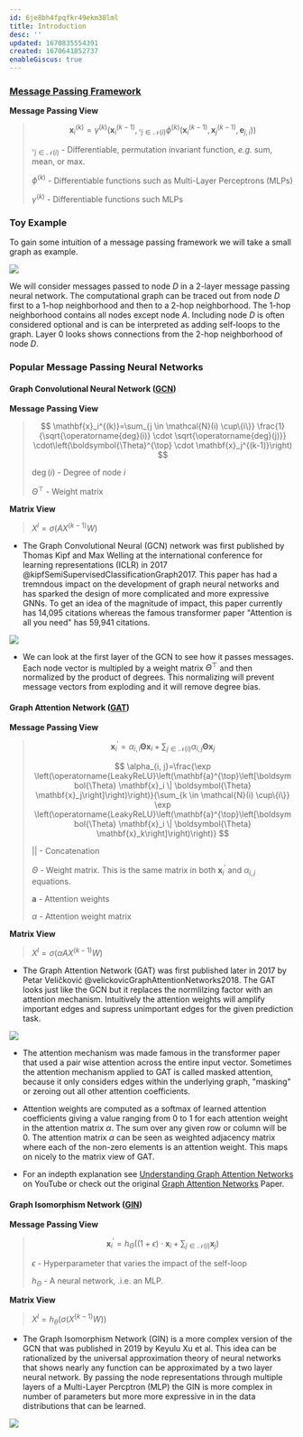 ```yaml
---
id: 6je8bh4fpqfkr49ekm38lml
title: Introduction
desc: ''
updated: 1670835554391
created: 1670641852737
enableGiscus: true
---
```

### [Message Passing Framework](https://pytorch-geometric.readthedocs.io/en/latest/notes/create_gnn.html)

**Message Passing View**
> $$
> \mathbf{x}_i^{(k)}=\gamma^{(k)}\left(\mathbf{x}_i^{(k-1)}, \square_{j \in \mathcal{N}(i)} \phi^{(k)}\left(\mathbf{x}_i^{(k-1)}, \mathbf{x}_j^{(k-1)}, \mathbf{e}_{j, i}\right)\right)
> $$
>
> $\square_{j \in \mathcal{N}(i)}$ - Differentiable, permutation invariant function, *e.g.* sum, mean, or max.
>
> $\phi^{(k)}$ - Differentiable functions such as Multi-Layer Perceptrons (MLPs)
>
> $\gamma^{(k)}$ - Differentiable functions such MLPs

### Toy Example

To gain some intuition of a message passing framework we will take a small graph as example.

![](./assets/drawio/Message-Passing-Framework.drawio.png)

We will consider messages passed to node $D$ in a 2-layer message passing neural network. The computational graph can be traced out from node $D$ first to a 1-hop neighborhood and then to a 2-hop neighborhood. The 1-hop neighborhood contains all nodes except node $A$. Including node $D$ is often considered optional and is can be interpreted as adding self-loops to the graph. Layer 0 looks shows connections from the 2-hop neighborhood of node $D$.

### Popular Message Passing Neural Networks

#### Graph Convolutional Neural Network ([GCN](https://pytorch-geometric.readthedocs.io/en/latest/modules/nn.html#torch_geometric.nn.conv.GCNConv))

**Message Passing View**
> $$
> \mathbf{x}_i^{(k)}=\sum_{j \in \mathcal{N}(i) \cup\{i\}} \frac{1}{\sqrt{\operatorname{deg}(i)} \cdot \sqrt{\operatorname{deg}(j)}} \cdot\left(\boldsymbol{\Theta}^{\top} \cdot \mathbf{x}_j^{(k-1)}\right)
> $$
>
> $\operatorname{deg}(i)$ - Degree of node $i$
>
> $\Theta^{\top}$ - Weight matrix

**Matrix View**
> $X^l = \sigma(AX^{(k-1)}W)$

- The Graph Convolutional Neural (GCN) network was first published by Thomas Kipf and Max Welling at the international conference for learning representations (ICLR) in 2017 @kipfSemiSupervisedClassificationGraph2017. This paper has had a tremndous impact on the development of graph neural networks and has sparked the design of more complicated and more expressive GNNs. To get an idea of the magnitude of impact, this paper currently has 14,095 citations whereas the famous transformer paper "Attention is all you need" has 59,941 citations.

![](./assets/drawio/GCN.drawio.png)

- We can look at the first layer of the GCN to see how it passes messages. Each node vector is multipled by a weight matrix $\Theta^{\top}$ and then normalized by the product of degrees. This normalizing will prevent message vectors from exploding and it will remove degree bias.

####  Graph Attention Network ([GAT](https://pytorch-geometric.readthedocs.io/en/latest/modules/nn.html#torch_geometric.nn.conv.GATConv))

**Message Passing View**
> $$
> \mathbf{x}_i^{\prime}=\alpha_{i, i} \boldsymbol{\Theta} \mathbf{x}_i+\sum_{j \in \mathcal{N}(i)} \alpha_{i, j} \boldsymbol{\Theta} \mathbf{x}_j
> $$
>
> $$
> \alpha_{i, j}=\frac{\exp \left(\operatorname{LeakyReLU}\left(\mathbf{a}^{\top}\left[\boldsymbol{\Theta} \mathbf{x}_i \| \boldsymbol{\Theta} \mathbf{x}_j\right]\right)\right)}{\sum_{k \in \mathcal{N}(i) \cup\{i\}} \exp \left(\operatorname{LeakyReLU}\left(\mathbf{a}^{\top}\left[\boldsymbol{\Theta} \mathbf{x}_i \| \boldsymbol{\Theta} \mathbf{x}_k\right]\right)\right)}
> $$
>
> $||$ - Concatenation
>
> $\Theta$ - Weight matrix. This is the same matrix in both $\mathbf{x}^{\prime}_i$ and $\alpha_{i,j}$ equations.
>
> $\mathbf{a}$ - Attention weights
>
> $\alpha$ - Attention weight matrix

**Matrix View**
> $X^l = \sigma(\alpha AX^{(k-1)}W)$

- The Graph Attention Network (GAT) was first published later in 2017 by Petar Veličković @velickovicGraphAttentionNetworks2018. The GAT looks just like the GCN but it replaces the normlilzing factor with an attention mechanism. Intuitively the attention weights will amplify important edges and supress unimportant edges for the given prediction task.

![](./assets/drawio/GAT.drawio.png)

- The attention mechanism was made famous in the transformer paper that used a pair wise attention across the entire input vector. Sometimes the attention mechanism applied to GAT is called masked attention, because it only considers edges within the underlying graph, "masking" or zeroing out all other attention coefficients.

- Attention weights are computed as a softmax of learned attention coefficients giving a value ranging from 0 to 1 for each attention weight in the attention matrix $\alpha$. The sum over any given row or column will be 0. The attention matrix $\alpha$ can be seen as weighted adjacency matrix where each of the non-zero elements is an attention weight. This maps on nicely to the matrix view of GAT.

- For an indepth explanation see [Understanding Graph Attention Networks](https://www.youtube.com/watch?v=A-yKQamf2Fc) on YouTube or check out the original [Graph Attention Networks](https://arxiv.org/abs/1710.10903) Paper.

<!-- - It was later revised in 2018 -->

#### Graph Isomorphism Network ([GIN](https://pytorch-geometric.readthedocs.io/en/latest/modules/nn.html#torch_geometric.nn.conv.GINConv))

**Message Passing View**
> $$
> \mathbf{x}_i^{\prime}=h_{\Theta}\left((1+\epsilon) \cdot \mathbf{x}_i+\sum_{j \in \mathcal{N}(i)} \mathbf{x}_j\right)
> $$
>
> $\epsilon$ - Hyperparameter that varies the impact of the self-loop
>
> $h_{\Theta}$ - A neural network, .i.e. an MLP.


**Matrix View**
>$X^l = h_{\theta}(\sigma(X^{(k-1)}W))$

- The Graph Isomorphism Network (GIN) is a more complex version of the GCN that was published in 2019 by Keyulu Xu et al. This idea can be rationalized by the universal approximation theory of neural networks that shows nearly any function can be approximated by a two layer neural network. By passing the node representations through multiple layers of a Multi-Layer Percptron (MLP) the GIN is more complex in number of parameters but more more expressive in in the data distributions that can be learned.

![](./assets/drawio/GIN.drawio.png)

